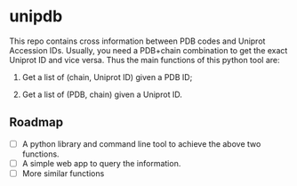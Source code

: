 # unipdb

This repo contains cross information between PDB codes and Uniprot Accession IDs. Usually, you need a PDB+chain combination to get the exact Uniprot ID and vice versa. Thus the main functions of this python tool are:

1. Get a list of (chain, Uniprot ID) given a PDB ID;

2. Get a list of (PDB, chain) given a Uniprot ID.

## Roadmap

- [ ] A python library and command line tool to achieve the above two functions.
- [ ] A simple web app to query the information.
- [ ] More similar functions
